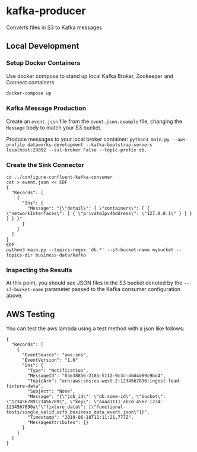 # kafka-producer
Converts files in S3 to Kafka messages

## Local Development

### Setup Docker Containers

Use docker compose to stand up local Kafka Broker, Zookeeper and Connect containers
```bash
docker-compose up
```

### Kafka Message Production

Create an `event.json` file from the `event.json.example` file, changing the `Message` body to match your S3 bucket.

Produce messages to your local broker container:
`python3 main.py --aws-profile dataworks-development --kafka-bootstrap-servers localhost:29092 --ssl-broker False --topic-prefix db.`

### Create the Sink Connector

```
cd ../configure-confluent-kafka-consumer
cat > event.json << EOF
{
  "Records": [
    {
      "Sns": {
        "Message": "{\"detail\": { \"containers\": [ { \"networkInterfaces\": [ { \"privateIpv4Address\": \"127.0.0.1\" } ] } ] } }"
      }
    }
  ]
}
EOF
python3 main.py --topics-regex 'db.*' --s3-bucket-name mybucket --topics-dir business-data/kafka
```

### Inspecting the Results
At this point, you should see JSON files in the S3 bucket denoted by the `--s3-bucket-name` parameter passed to the Kafka consumer configuration above.

## AWS Testing

You can test the aws lambda using a test method with a json like follows:
```
{
  "Records": [
    {
      "EventSource": "aws:sns",
      "EventVersion": "1.0"
      "Sns": {
        "Type": "Notification",
        "MessageId": "03e38856-2185-5112-9c3c-ddd4e89c9bd4",
        "TopicArn": "arn:aws:sns:eu-west-2:1234567890:ingest-load-fixture-data",
        "Subject": "None",
        "Message": "{\"job_id\": \"db.some-id\", \"bucket\": \"123456789123456789\", \"key\": \"aaaa1111-abcd-4567-1234-1234567890a\"\"fixture_data\": [\"functional-tests/single_valid_ucfs_business_data_event.json\"]}",
        "Timestamp": "2019-06-18T11:11:21.777Z",
        "MessageAttributes": {}
      }
    }
  ]
}
```